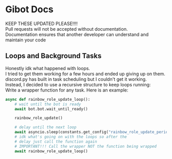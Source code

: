 # Gibot Docs
KEEP THESE UPDATED PLEASE!!!!  
Pull requests will not be accepted without documentation.  
Documentation ensures that another developer can understand and maintain your code


## Loops and Background Tasks
Honestly idk what happened with loops.  
I tried to get them working for a few hours and ended up giving up on them.  
discord.py has built in task scheduling but I couldn't get it working.  
Instead, I decided to use a recursive structure to keep loops running:  
Write a wrapper function for any task. Here is an example:
```python
async def rainbow_role_update_loop():
    # wait until the bot is ready
    await bot.bot.wait_until_ready()

    rainbow_role_update()

    # delay until the next loop
    await asyncio.sleep(constants.get_config("rainbow_role_update_period_s"))
    # idk what's going on with the loops so after the 
    # delay just call the function again
    # IMPORTANT!!! Call the wrapper NOT the function being wrapped
    await rainbow_role_update_loop() 
```